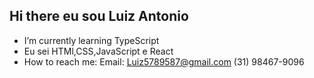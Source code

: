 ## Hi there eu sou Luiz Antonio

-  I’m currently learning TypeScript
-  Eu sei HTMl,CSS,JavaScript e React
-  How to reach me: Email: Luiz5789587@gmail.com (31) 98467-9096
